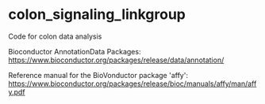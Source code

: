 # colon_signaling_linkgroup
Code for colon data analysis


Bioconductor AnnotationData Packages:
https://www.bioconductor.org/packages/release/data/annotation/


Reference manual for the BioVonductor package 'affy':
https://www.bioconductor.org/packages/release/bioc/manuals/affy/man/affy.pdf
